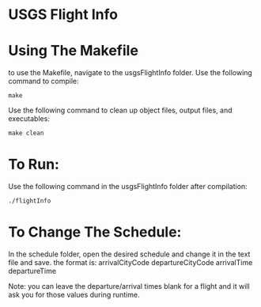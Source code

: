 # USGS Flight Info

# Using The Makefile
to use the Makefile, navigate to the usgsFlightInfo folder.
Use the following command to compile:
```
make
```
Use the following command to clean up object files, output files, and executables:
```
make clean
```
# To Run:
Use the following command in the usgsFlightInfo folder after compilation:
```
./flightInfo
```

# To Change The Schedule:
In the schedule folder, open the desired schedule and change it in the text file and save. the format is:
arrivalCityCode departureCityCode arrivalTime departureTime

Note: you can leave the departure/arrival times blank for a flight and it will ask you for those values during runtime.
